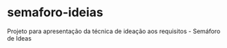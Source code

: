# semaforo-ideias
Projeto para apresentação da técnica de ideação aos requisitos - Semáforo de Ideas
